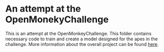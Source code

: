 # An attempt at the OpenMonekyChallenge

This is an attempt at the OpenMonkeyChallenge. This folder contains necessary code to train and create a model designed for the apes in the challenge. More information about the overall project can be found [here](Final_paper.pdf).